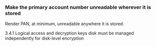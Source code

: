 ### Make the primary account number unreadable wherever it is stored

Render PAN, at minimum, unreadable anywhere it is stored.

3.4.1 Logical access and decryption keys disk must be managed independently for disk-level encryption

